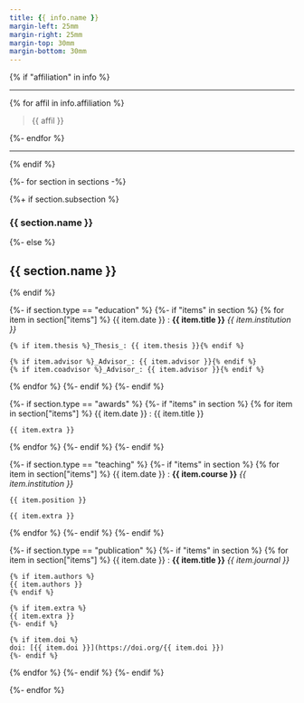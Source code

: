 ```yaml
---
title: {{ info.name }}
margin-left: 25mm
margin-right: 25mm
margin-top: 30mm
margin-bottom: 30mm
---
```


{% if "affiliation" in info %}

----
{% for affil in info.affiliation %}
>  {{ affil }}
>
{%- endfor %}

----
{% endif %}

{%- for section in sections -%}

{%+ if section.subsection %}
### {{ section.name }}
{%- else %}
## {{ section.name }}
{% endif %}

{%- if section.type == "education" %}
{%- if "items" in section %}
{% for item in section["items"] %}
{{ item.date }}
:   **{{ item.title }}**
    _{{ item.institution }}_

    {% if item.thesis %}_Thesis_: {{ item.thesis }}{% endif %}

    {% if item.advisor %}_Advisor_: {{ item.advisor }}{% endif %}
    {% if item.coadvisor %}_Advisor_: {{ item.advisor }}{% endif %}
{% endfor %}
{%- endif %}
{%- endif %}

{%- if section.type == "awards" %}
{%- if "items" in section %}
{% for item in section["items"] %}
{{ item.date }}
:   {{ item.title }}

    {{ item.extra }}
{% endfor %}
{%- endif %}
{%- endif %}

{%- if section.type == "teaching" %}
{%- if "items" in section %}
{% for item in section["items"] %}
{{ item.date }}
:   **{{ item.course }}**
    _{{ item.institution }}_

    {{ item.position }}

    {{ item.extra }}
{% endfor %}
{%- endif %}
{%- endif %}

{%- if section.type == "publication" %}
{%- if "items" in section %}
{% for item in section["items"] %}
{{ item.date }}
:   **{{ item.title }}**
    _{{ item.journal }}_

    {% if item.authors %}
    {{ item.authors }}
    {% endif %}

    {% if item.extra %}
    {{ item.extra }}
    {%- endif %}

    {% if item.doi %}
    doi: [{{ item.doi }}](https://doi.org/{{ item.doi }})
    {%- endif %}
{% endfor %}
{%- endif %}
{%- endif %}

{%- endfor %}
